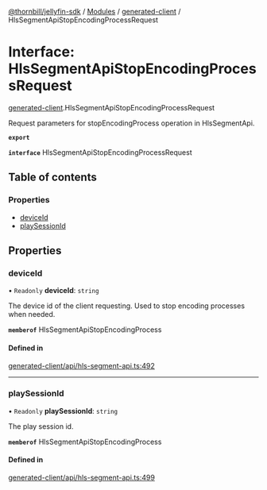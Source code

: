 [@thornbill/jellyfin-sdk](../README.md) / [Modules](../modules.md) / [generated-client](../modules/generated_client.md) / HlsSegmentApiStopEncodingProcessRequest

# Interface: HlsSegmentApiStopEncodingProcessRequest

[generated-client](../modules/generated_client.md).HlsSegmentApiStopEncodingProcessRequest

Request parameters for stopEncodingProcess operation in HlsSegmentApi.

**`export`**

**`interface`** HlsSegmentApiStopEncodingProcessRequest

## Table of contents

### Properties

- [deviceId](generated_client.HlsSegmentApiStopEncodingProcessRequest.md#deviceid)
- [playSessionId](generated_client.HlsSegmentApiStopEncodingProcessRequest.md#playsessionid)

## Properties

### deviceId

• `Readonly` **deviceId**: `string`

The device id of the client requesting. Used to stop encoding processes when needed.

**`memberof`** HlsSegmentApiStopEncodingProcess

#### Defined in

[generated-client/api/hls-segment-api.ts:492](https://github.com/thornbill/jellyfin-sdk-typescript/blob/1142a3e/src/generated-client/api/hls-segment-api.ts#L492)

___

### playSessionId

• `Readonly` **playSessionId**: `string`

The play session id.

**`memberof`** HlsSegmentApiStopEncodingProcess

#### Defined in

[generated-client/api/hls-segment-api.ts:499](https://github.com/thornbill/jellyfin-sdk-typescript/blob/1142a3e/src/generated-client/api/hls-segment-api.ts#L499)
